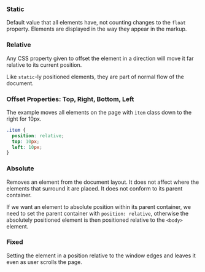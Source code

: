 ### Static
Default value that all elements have, not counting changes to the `float` property.
Elements are displayed in the way they appear in the markup.

### Relative
Any CSS property given to offset the element in a direction will move it far relative to its current position.

Like `static`-ly positioned elements, they are part of normal flow of the document.

### Offset Properties: Top, Right, Bottom, Left
The example moves all elements on the page with `item` class down to the right for 10px.

```css
.item {
  position: relative;
  top: 10px;
  left: 10px;
}
```

### Absolute
Removes an element from the document layout.
It does not affect where the elements that surround it are placed. It does not conform to its parent container.

If we want an element to absolute position within its parent container, we need to set the parent container with `position: relative`, otherwise the absolutely positioned element is then positioned relative to the `<body>` element.

### Fixed
Setting the element in a position relative to the window edges and leaves it even as user scrolls the page.
